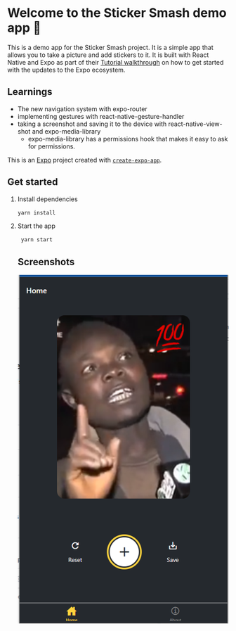 # Welcome to the Sticker Smash demo app 👋

This is a demo app for the Sticker Smash project. It is a simple app that allows you to take a picture and add stickers to it. It is built with React Native and Expo as part of their [Tutorial walkthrough](https://docs.expo.dev/tutorial/introduction/)  on how to get started with the updates to the Expo ecosystem.

## Learnings

- The new navigation system with expo-router
- implementing gestures with react-native-gesture-handler
- taking a screenshot and saving it to the device with react-native-view-shot and expo-media-library
  - expo-media-library has a permissions hook that makes it easy to ask for permissions.

This is an [Expo](https://expo.dev) project created with [`create-expo-app`](https://www.npmjs.com/package/create-expo-app).

## Get started

1. Install dependencies

   ```bash
   yarn install
   ```

2. Start the app

   ```bash
    yarn start
   ```

   ## Screenshots

   ![one_handred](./assets/images/one_ahandared.png)